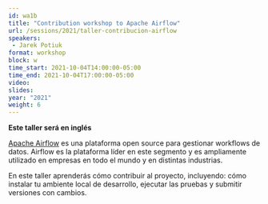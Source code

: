 ```yaml
---
id: wa1b
title: "Contribution workshop to Apache Airflow"
url: /sessions/2021/taller-contribucion-airflow
speakers:
 - Jarek Potiuk
format: workshop
block: w
time_start: 2021-10-04T14:00:00-05:00
time_end: 2021-10-04T17:00:00-05:00
video:
slides:
year: "2021"
weight: 6
---
```


**Este taller será en inglés**

[Apache Airflow](https://airflow.apache.org/) es una plataforma open source para gestionar workflows de datos. Airflow es la plataforma líder en este segmento y es ampliamente utilizado en empresas en todo el mundo y en distintas industrias.

En este taller aprenderás cómo contribuir al proyecto, incluyendo: cómo instalar tu ambiente local de desarrollo, ejecutar las pruebas y submitir versiones con cambios.
